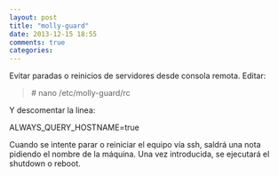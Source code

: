 ```yaml
---
layout: post
title: "molly-guard"
date: 2013-12-15 18:55
comments: true
categories: 
---
```

Evitar paradas o reinicios de servidores desde consola remota. Editar:

>\# nano /etc/molly-guard/rc

Y descomentar la linea:

ALWAYS_QUERY_HOSTNAME=true

Cuando se intente parar o reiniciar el equipo vía ssh, saldrá una nota pidiendo el nombre de la máquina. Una vez introducida, se ejecutará el shutdown o reboot.

